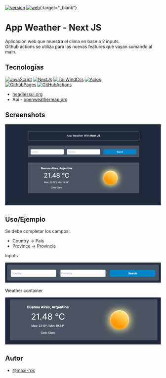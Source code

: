 [![version](https://img.shields.io/badge/version-1.0.0-blue)]()
[![web](https://img.shields.io/badge/live-web-blue)](https://maxi-rpc.github.io/app_weather/){:target="_blank"}

# App Weather - Next JS

Aplicación web que muestra el clima en base a 2 inputs.
<br>
Github actions se utiliza para las nuevas features que vayan sumando al main.

## Tecnologías

[![JavaScript](https://img.shields.io/badge/JavaScript-F7DF1E?style=for-the-badge&logo=javascript&logoColor=white&labelColor=101010)]()
[![NextJs](https://img.shields.io/badge/NextJs-000000?style=for-the-badge&logo=nextdotjs&logoColor=white&labelColor=101010)]()
[![TailWindCss](https://img.shields.io/badge/TailWindCss-06B6D4?style=for-the-badge&logo=tailwindcss&logoColor=white&labelColor=101010)]()
[![Axios](https://img.shields.io/badge/Axios-5A29E4?style=for-the-badge&logo=axios&logoColor=white&labelColor=101010)]()
</br>
[![GithubPages](https://img.shields.io/badge/GithubPages-222222?style=for-the-badge&logo=githubpages&logoColor=white&labelColor=101010)]()
[![GitHubActions](https://img.shields.io/badge/GitHubActions-222222?style=for-the-badge&logo=githubactions&logoColor=white&labelColor=101010)]()

- [headlessui.org](https://headlessui.com/)
- Api - [openweathermap.org](https://openweathermap.org/api/one-call-3)

## Screenshots

![App Screenshot](https://raw.githubusercontent.com/Maxi-rpc/app_weather/main/public/images/app_weather_main.png)

## Uso/Ejemplo

Se debe completar los campos:

- Country -> País
- Province -> Provincia

Inputs

![App Screenshot](https://raw.githubusercontent.com/Maxi-rpc/app_weather/main/public/images/app_weather_inputs.png)

Weather container

![App Screenshot](https://raw.githubusercontent.com/Maxi-rpc/app_weather/main/public/images/app_weather_weather.png)

## Autor

- [@maxi-rpc](https://github.com/Maxi-rpc)
